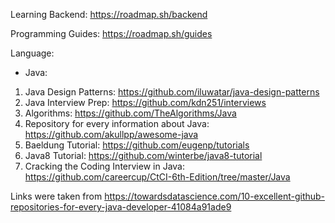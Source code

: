 Learning Backend: https://roadmap.sh/backend

Programming Guides: https://roadmap.sh/guides

Language: 
* Java: 
1. Java Design Patterns: https://github.com/iluwatar/java-design-patterns
2. Java Interview Prep: https://github.com/kdn251/interviews
3. Algorithms: https://github.com/TheAlgorithms/Java
4. Repository for every information about Java: https://github.com/akullpp/awesome-java
5. Baeldung Tutorial: https://github.com/eugenp/tutorials
6. Java8 Tutorial: https://github.com/winterbe/java8-tutorial
7. Cracking the Coding Interview in Java: https://github.com/careercup/CtCI-6th-Edition/tree/master/Java

Links were taken from https://towardsdatascience.com/10-excellent-github-repositories-for-every-java-developer-41084a91ade9



